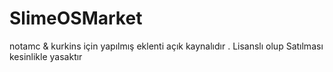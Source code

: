 # SlimeOSMarket
notamc &amp; kurkins için yapılmış eklenti açık kaynalıdır .
Lisanslı olup Satılması kesinlikle yasaktır
